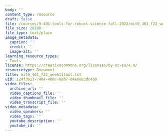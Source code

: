 ```yaml
---
body: ''
content_type: resource
draft: false
file: /courses/9-401-tools-for-robust-science-fall-2022/mit9_401_f22_week11tool.txt
file_size: 28180
file_type: text/plain
image_metadata:
  caption: ''
  credit: ''
  image-alt: ''
learning_resource_types:
- Tools
license: https://creativecommons.org/licenses/by-nc-sa/4.0/
resourcetype: Document
title: mit9_401_f22_week11tool.txt
uid: 124f3013-7404-400c-88b7-d4e6083dc4b0
video_files:
  archive_url: ''
  video_captions_file: ''
  video_thumbnail_file: ''
  video_transcript_file: ''
video_metadata:
  video_speakers: ''
  video_tags: ''
  youtube_description: ''
  youtube_id: ''
---
```

